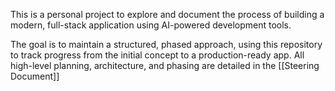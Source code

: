 This is a personal project to explore and document the process of building a modern, full-stack application using AI-powered development tools.

The goal is to maintain a structured, phased approach, using this repository to track progress from the initial concept to a production-ready app. All high-level planning, architecture, and phasing are detailed in the [[Steering Document]]
